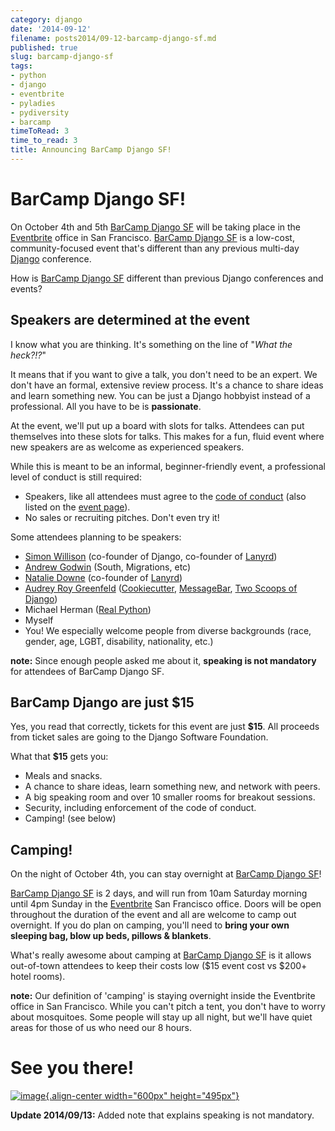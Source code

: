 ```yaml
---
category: django
date: '2014-09-12'
filename: posts2014/09-12-barcamp-django-sf.md
published: true
slug: barcamp-django-sf
tags:
- python
- django
- eventbrite
- pyladies
- pydiversity
- barcamp
timeToRead: 3
time_to_read: 3
title: Announcing BarCamp Django SF!
---
```


BarCamp Django SF!
==================

On October 4th and 5th [BarCamp Django
SF](http://barcampdjangosf.eventbrite.com) will be taking place in the
[Eventbrite](http://eventbrite.com) office in San Francisco. [BarCamp
Django SF](http://barcampdjangosf.eventbrite.com) is a low-cost,
community-focused event that's different than any previous multi-day
[Django](http://djangoproject.com) conference.

How is [BarCamp Django SF](http://barcampdjangosf.eventbrite.com)
different than previous Django conferences and events?

Speakers are determined at the event
------------------------------------

I know what you are thinking. It's something on the line of "*What the
heck?!?*"

It means that if you want to give a talk, you don't need to be an
expert. We don't have an formal, extensive review process. It's a
chance to share ideas and learn something new. You can be just a Django
hobbyist instead of a professional. All you have to be is
**passionate**.

At the event, we'll put up a board with slots for talks. Attendees can
put themselves into these slots for talks. This makes for a fun, fluid
event where new speakers are as welcome as experienced speakers.

While this is meant to be an informal, beginner-friendly event, a
professional level of conduct is still required:

-   Speakers, like all attendees must agree to the [code of
    conduct](https://eb-blog-engineering.s3.amazonaws.com/wp-content/uploads/2014/09/Eventbrite-Code-of-Conduct.pdf)
    (also listed on the [event
    page](http://barcampdjangosf.eventbrite.com)).
-   No sales or recruiting pitches. Don't even try it!

Some attendees planning to be speakers:

-   [Simon Willison](https://twitter.com/simonw) (co-founder of Django,
    co-founder of [Lanyrd](http://lanyrd.com/))
-   [Andrew Godwin](https://twitter.com/andrewgodwin) (South,
    Migrations, etc)
-   [Natalie Downe](https://twitter.com/natbat) (co-founder of
    [Lanyrd](http://lanyrd.com/))
-   [Audrey Roy Greenfeld](https://twitter.com/audreyr)
    ([Cookiecutter](github.com/audreyr/cookiecutter),
    [MessageBar](https://github.com/audreyr/messagebar), [Two Scoops of
    Django](http://twoscoopspress.com/products/two-scoops-of-django-1-6))
-   Michael Herman ([Real Python](https://twitter.com/realpython))
-   Myself
-   You! We especially welcome people from diverse backgrounds (race,
    gender, age, LGBT, disability, nationality, etc.)

**note:** Since enough people asked me about it, **speaking is not
mandatory** for attendees of BarCamp Django SF.

BarCamp Django are just $15
----------------------------

Yes, you read that correctly, tickets for this event are just **$15**.
All proceeds from ticket sales are going to the Django Software
Foundation.

What that **$15** gets you:

-   Meals and snacks.
-   A chance to share ideas, learn something new, and network with
    peers.
-   A big speaking room and over 10 smaller rooms for breakout sessions.
-   Security, including enforcement of the code of conduct.
-   Camping! (see below)

Camping!
--------

On the night of October 4th, you can stay overnight at [BarCamp Django
SF](http://barcampdjangosf.eventbrite.com)!

[BarCamp Django SF](http://barcampdjangosf.eventbrite.com) is 2 days,
and will run from 10am Saturday morning until 4pm Sunday in the
[Eventbrite](http://eventbrite.com) San Francisco office. Doors will be
open throughout the duration of the event and all are welcome to camp
out overnight. If you do plan on camping, you'll need to **bring your
own sleeping bag, blow up beds, pillows & blankets**.

What's really awesome about camping at [BarCamp Django
SF](http://barcampdjangosf.eventbrite.com) is it allows out-of-town
attendees to keep their costs low ($15 event cost vs $200+ hotel
rooms).

**note:** Our definition of 'camping' is staying overnight inside the
Eventbrite office in San Francisco. While you can't pitch a tent, you
don't have to worry about mosquitoes. Some people will stay up all
night, but we'll have quiet areas for those of us who need our 8 hours.

See you there!
==============

[![image](https://s.evbuc.com/https_proxy?url=http%3A%2F%2Fwww.cartwheelweb.com%2Fimg%2Fdjango-barcamp%2Fbarcamp-django-v17.png&sig=ADR2i78OsbG0dc0R6netJvTYp24-NWMuiQ&eid=12478998019){.align-center
width="600px" height="495px"}](http://barcampdjangosf.eventbrite.com)

**Update 2014/09/13:** Added note that explains speaking is not
mandatory.

